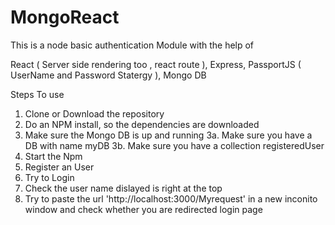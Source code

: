 # MongoReact

This is a node basic authentication Module with the help of 

React ( Server side rendering too , react route ),
Express,
PassportJS ( UserName and Password Statergy ),
Mongo DB

Steps To use

1. Clone or Download the repository
2. Do an NPM install, so the dependencies are downloaded
3. Make sure the Mongo DB is up and running 
    3a. Make sure you have a DB with name myDB
    3b. Make sure you have a collection registeredUser
4. Start the Npm 
5. Register an User
6. Try to Login 
7. Check the user name dislayed is right at the top
8. Try to paste the url 'http://localhost:3000/Myrequest' in a new inconito window and check whether you are redirected login page
